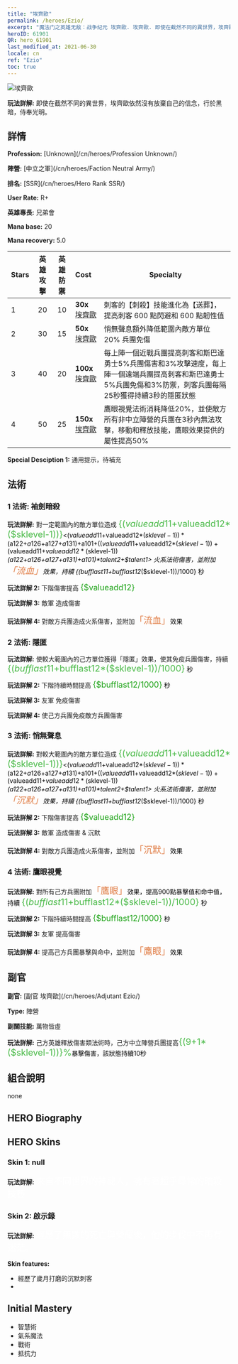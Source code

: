 ```yaml
---
title: "埃齊歐"
permalink: /heroes/Ezio/
excerpt: "魔法门之英雄无敌：战争纪元 埃齊歐. 埃齊歐. 即使在截然不同的異世界，埃齊歐依然沒有放棄自己的信念，行於黑暗，侍奉光明。"
heroID: 61901
QR: hero_61901
last_modified_at: 2021-06-30
locale: cn
ref: "Ezio"
toc: true
---
```

  ![埃齊歐](/images/h/h_Ezio.jpg)

 **玩法詳解:** 即使在截然不同的異世界，埃齊歐依然沒有放棄自己的信念，行於黑暗，侍奉光明。
## 詳情
 **Profession:**  [Unknown](/cn/heroes/Profession Unknown/)

 **陣營:** [中立之軍](/cn/heroes/Faction Neutral Army/)

 **排名:** [SSR](/cn/heroes/Hero Rank SSR/)

 **User Rate:** R+

 **英雄專長:** 兄弟會

 **Mana base:** 20

 **Mana recovery:** 5.0


  | Stars | 英雄攻擊 | 英雄防禦 | Cost |     Specialty     |
  |---------|:---------------:|:---------------:|:--|--------------------|
  |    1    | 20 | 10 | **30x** [埃齊歐](/cn/Items/her_398/) | 刺客的【刺殺】技能進化為【送葬】，提高刺客 600 點閃避和 600 點韌性值 |
  |    2    | 30 | 15 | **50x** [埃齊歐](/cn/Items/her_398/) | 悄無聲息額外降低範圍內敵方單位 20% 兵團免傷 |
  |    3    | 40 | 20 | **100x** [埃齊歐](/cn/Items/her_398/) | 每上陣一個近戰兵團提高刺客和斯巴達勇士5%兵團傷害和3%攻擊速度，每上陣一個遠端兵團提高刺客和斯巴達勇士5%兵團免傷和3%防禦，刺客兵團每隔25秒獲得持續3秒的隱匿狀態 |
  |    4    | 50 | 25 | **150x** [埃齊歐](/cn/Items/her_398/) | 鷹眼視覺法術消耗降低20%，並使敵方所有非中立陣營的兵團在3秒內無法攻擊，移動和釋放技能，鷹眼效果提供的屬性提高50% |

 **Special Desciption 1:** 通用提示，待補充

## 法術
### 1 法術: 袖劍暗殺
 **玩法詳解:** 對一定範圍內的敵方單位造成 <span style="color: #48b946;font-size:20px">{($valueadd11+$valueadd12*($sklevel-1))}</span><span style="color: black"><($valueadd11+$valueadd12*($sklevel-1))*($a122+$a126+$a127+$a131)+$a101+(($valueadd11+$valueadd12*($sklevel-1))+($valueadd11+$valueadd12*($sklevel-1))*($a122+$a126+$a127+$a131)+$a101)*$talent2+$talent1> 火系法術傷害，並附加<span style="color: #e07c44;font-size:20px">「流血」</span><span style="color: black">效果，持續 {($bufflast11+$bufflast12*($sklevel-1))/1000} 秒

 **玩法詳解 2:** 下階傷害提高 <span style="color: #1ca216;font-size:18px">{$valueadd12}</span><span style="color: black">

 **玩法詳解 3:** 敵軍 造成傷害

 **玩法詳解 4:** 對敵方兵團造成火系傷害，並附加<span style="color: #e07c44;font-size:20px">「流血」</span><span style="color: black">效果

### 2 法術: 隱匿
 **玩法詳解:** 使較大範圍內的己方單位獲得「隱匿」效果，使其免疫兵團傷害，持續 <span style="color: #48b946;font-size:20px">{($bufflast11+$bufflast12*($sklevel-1))/1000}</span><span style="color: black"> 秒

 **玩法詳解 2:** 下階持續時間提高 <span style="color: #1ca216;font-size:18px">{$bufflast12/1000}</span><span style="color: black"> 秒

 **玩法詳解 3:** 友軍 免疫傷害

 **玩法詳解 4:** 使己方兵團免疫敵方兵團傷害

### 3 法術: 悄無聲息
 **玩法詳解:** 對較大範圍內的敵方單位造成 <span style="color: #48b946;font-size:20px">{($valueadd11+$valueadd12*($sklevel-1))}</span><span style="color: black"><($valueadd11+$valueadd12*($sklevel-1))*($a122+$a126+$a127+$a131)+$a101+(($valueadd11+$valueadd12*($sklevel-1))+($valueadd11+$valueadd12*($sklevel-1))*($a122+$a126+$a127+$a131)+$a101)*$talent2+$talent1> 火系法術傷害，並附加<span style="color: #e07c44;font-size:20px">「沉默」</span><span style="color: black">效果，持續 {($bufflast11+$bufflast12*($sklevel-1))/1000} 秒

 **玩法詳解 2:** 下階傷害提高 <span style="color: #1ca216;font-size:18px">{$valueadd12}</span><span style="color: black">

 **玩法詳解 3:** 敵軍 造成傷害 & 沉默

 **玩法詳解 4:** 對敵方兵團造成火系傷害，並附加<span style="color: #e07c44;font-size:20px">「沉默」</span><span style="color: black">效果

### 4 法術: 鷹眼視覺
 **玩法詳解:** 對所有己方兵團附加<span style="color: #e07c44;font-size:20px">「鷹眼」</span><span style="color: black">效果，提高900點暴擊值和命中值，持續 <span style="color: #48b946;font-size:20px">{($bufflast11+$bufflast12*($sklevel-1))/1000}</span><span style="color: black"> 秒

 **玩法詳解 2:** 下階持續時間提高 <span style="color: #1ca216;font-size:18px">{$bufflast12/1000}</span><span style="color: black"> 秒

 **玩法詳解 3:** 友軍 提高傷害

 **玩法詳解 4:** 提高己方兵團暴擊與命中，並附加<span style="color: #e07c44;font-size:20px">「鷹眼」</span><span style="color: black">效果


## 副官

 **副官:**  [副官 埃齊歐](/cn/heroes/Adjutant Ezio/) 

 **Type:**  陣營 

 **副關技能:**  萬物皆虛 

 **玩法詳解:** 己方英雄釋放傷害類法術時，己方中立陣營兵團提高<span style="color: #48b946;font-size:20px">{(9+1*($sklevel-1))}%</span><span style="color: black">暴擊傷害，該狀態持續10秒

## 組合說明

  none
## HERO Biography

## HERO Skins
### Skin 1: **null**

 **玩法詳解:** <span style="color: #ffffff;font-size:20px">來自不同世界的神祕人，擁有著超乎尋常的暗殺技藝</span>


### Skin 2: **啟示錄**

 **玩法詳解:** <span style="color: #ffffff;font-size:20px">經歷了無數的死亡與榮耀後，他的步伐中不再有迷茫。</span>

 **Skin features:** 

   - 經歷了歲月打磨的沉默刺客
   - 


## Initial Mastery
   - 智慧術
   - 氣系魔法
   - 戰術
   - 抵抗力
